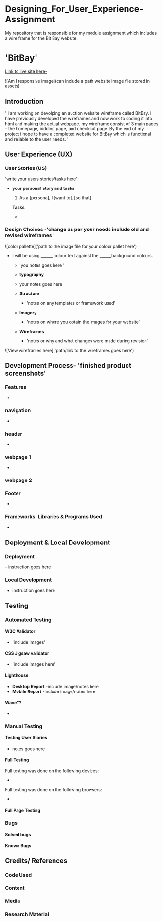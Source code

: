 # Designing_For_User_Experience-Assignment
My repository that is responsible for my module assignment which includes a wire frame for the Bit Bay website.

# 'BitBay' 


[Link to live site here-](https://herts.instructure.com/courses/118814/pages/extension-for-lab-push-to-github?module_item_id=4527868)

![Am I responsive image](can include a path website image file stored in assets)

## Introduction


' I am working on devolping an auction website wireframe called BitBay. I have previously developed the wireframes and now work to coding it into html and making the actual webpage. my wireframe consist of 3 main pages - the homepage, bidding page, and checkout page. By the end of my project i hope to have a completed website for BitBay which is functional and reliable to the user needs. '

## User Experience (UX)

### User Stories (US)
'write your users stories/tasks here'

- **your persona1 story and tasks**
    1. As a [persona], I [want to], [so that]
        
    **Tasks**

  - 

### Design Choices -'change as per your needs include old and revised wireframes '

![color pallette]('path to the image file for your colour pallet here')

- I will be using ______  colour text against the ______background colours.
  - 'you notes goes here '

  - **typography**
  - your notes goes here

  - **Structure**
    - 'notes on any templates or framework used'

  - **Imagery**
    -  'notes on where you obtain the images for your website'

  - **Wireframes**
    - 'notes or why and what changes were made during revision'

 ![View wireframes here]('path/link to the wireframes goes here')

## Development Process-  'finished product screenshots'



### Features

-

### navigation

- 
### header

-

### webpage 1

- 
### webpage 2

###

### 

### 

### Footer

-

### Frameworks, Libraries & Programs Used

- 

## Deployment & Local Development

### Deployment

​- instruction goes here

### Local Development

- instruction goes here


## Testing

### Automated Testing

#### W3C Validator

- 'include images'

#### CSS Jigsaw validator

- 'include images here'

#### Lighthouse 

- **Desktop Report**
-include image/notes here
- **Mobile Report**
-include image/notes here

#### Wave??

- 

### Manual Testing

#### Testing User Stories

- notes goes here

#### Full Testing

Full testing was done on the following devices:

-

Full testing was done on the following browsers:

- 

#### Full Page Testing

### Bugs

#### Solved bugs


#### Known Bugs


## Credits/ References 

### Code Used

### Content

### Media

### Research Material
